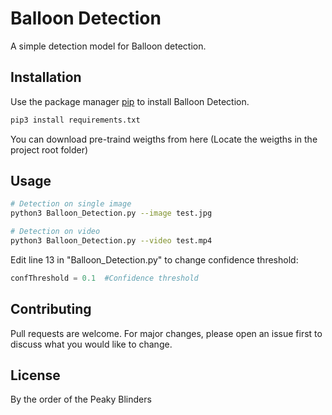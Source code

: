# Balloon Detection

A simple detection model for Balloon detection.

## Installation

Use the package manager [pip](https://pip.pypa.io/en/stable/) to install Balloon Detection.

```bash
pip3 install requirements.txt
```

You can download pre-traind weigths from here
(Locate the weigths in the project root folder)

## Usage

```bash
# Detection on single image
python3 Balloon_Detection.py --image test.jpg

# Detection on video
python3 Balloon_Detection.py --video test.mp4
```

Edit line 13 in "Balloon_Detection.py" to change confidence threshold:
```python
confThreshold = 0.1  #Confidence threshold
```

## Contributing
Pull requests are welcome. 
For major changes, please open an issue first to discuss what you would like to change.

## License
By the order of the Peaky Blinders

